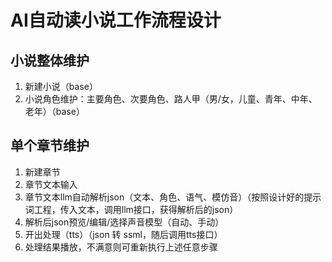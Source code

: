 # AI自动读小说工作流程设计

## 小说整体维护

1. 新建小说（base）
2. 小说角色维护：主要角色、次要角色、路人甲（男/女，儿童、青年、中年、老年）（base）

## 单个章节维护

1. 新建章节
2. 章节文本输入
3. 章节文本llm自动解析json（文本、角色、语气、模仿音）（按照设计好的提示词工程，传入文本，调用llm接口，获得解析后的json）
4. 解析后json预览/编辑/选择声音模型（自动、手动）
5. 开出处理（tts）（json 转 ssml，随后调用tts接口）
6. 处理结果播放，不满意则可重新执行上述任意步骤
